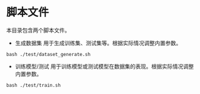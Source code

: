 # 脚本文件
本目录包含两个脚本文件。
- 生成数据集
用于生成训练集、测试集等。根据实际情况调整内置参数。
```Shell
bash ./test/dataset_generate.sh
```
- 训练模型/测试
用于训练模型或测试模型在数据集的表现。根据实际情况调整内置参数。
```Shell
bash ./test/train.sh
```

